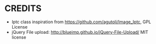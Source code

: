 CREDITS
=======

- Iptc class inspiration from https://github.com/agutoli/Image_Iptc, GPL License
- jQuery File upload: http://blueimp.github.io/jQuery-File-Upload/ MIT license
